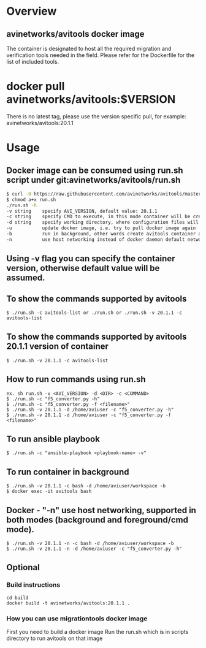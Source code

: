 # Overview
## avinetworks/avitools docker image
The container is designated to host all the required migration and verification tools needed in the field. Please refer for the Dockerfile for the list of included tools.

# docker pull avinetworks/avitools:$VERSION
There is no latest tag, please use the version specific pull, for example: avinetworks/avitools:20.1.1

# Usage
## Docker image can be consumed using run.sh script under git:avinetworks/avitools/run.sh
```bash
$ curl -O https://raw.githubusercontent.com/avinetworks/avitools/master/run.sh
$ chmod a+x run.sh
./run.sh -h
-v string    specify AVI_VERSION, default value: 20.1.1
-c string    specify CMD to execute, in this mode container will be created and destroyed on command run, default value: avitools-list
-d string    specify working directory, where configuration files will exist, default value: /Users/smarunich/GitHub/avitools/scripts/avi
-u           update docker image, i.e. try to pull docker image again
-b           run in background, other words create avitools container and retain it, container can be accessible after script execution, for example as "docker exec -it avitools bash", default value: avitools-list
-n           use host networking instead of docker daemon default network, i.e. docker run --net=host
```
## Using -v flag you can specify the container version, otherwise default value will be assumed.

## To show the commands supported by avitools
```
$ ./run.sh -c avitools-list or ./run.sh or ./run.sh -v 20.1.1 -c avitools-list
```
## To show the commands supported by avitools 20.1.1 version of container
```
$ ./run.sh -v 20.1.1 -c avitools-list
```
## How to run commands using run.sh
```
ex. sh run.sh -v <AVI_VERSION> -d <DIR> -c <COMMAND>
$ ./run.sh -c "f5_converter.py -h"
$ ./run.sh -c "f5_converter.py -f <filename>"
$ ./run.sh -v 20.1.1 -d /home/aviuser -c "f5_converter.py -h"
$ ./run.sh -v 20.1.1 -d /home/aviuser -c "f5_converter.py -f <filename>"
```

## To run ansible playbook
```
$ ./run.sh -c "ansible-playbook <playbook-name> -v"
```
## To run container in background
```
$ ./run.sh -v 20.1.1 -c bash -d /home/aviuser/workspace -b
$ docker exec -it avitools bash
```
## Docker - "-n" use host networking, supported in both modes (background and foreground/cmd mode).
```
$ ./run.sh -v 20.1.1 -n -c bash -d /home/aviuser/workspace -b
$ ./run.sh -v 20.1.1 -n -d /home/aviuser -c "f5_converter.py -h"
```

## Optional
### Build instructions
```
cd build
docker build -t avinetworks/avitools:20.1.1 .
```
### How you can use migrationtools docker image
First you need to build a docker image
Run the run.sh which is in scripts directory to run avitools on that image
